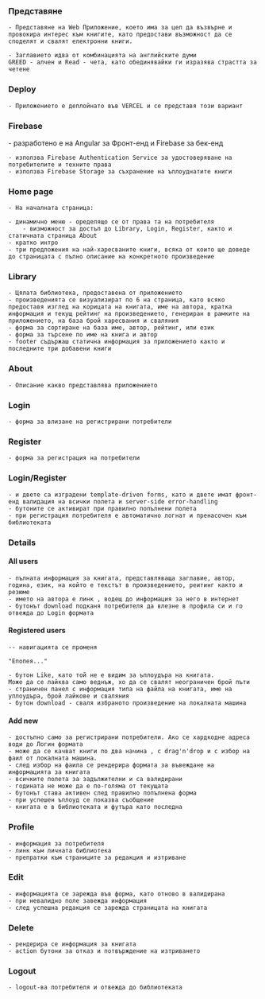 <h3>Представяне</h3>

    - Представяне на Web Приложение, което има за цел да възвърне и провокира интерес към книгите, като предостави възможност да се споделят и свалят електронни книги.

    - Заглавието идва от комбинацията на английските думи
    GREED - алчен и Read - чета, като обединявайки ги изразява страстта за четене

<h3>Deploy</h3>

    - Приложението е деплойнато във VERCEL и се представя този вариант

<h3>Firebase</h3>
    - разработено е на Angular за Фронт-енд и Firebase за бек-енд

    - използва Firebase Authentication Service за удостоверяване на потребителите и техните права
    - използва Firebase Storage за съхранение на ъплоуднатите книги

<h3>Home page</h3>

    - На началната страница:

    - динамично меню - оределящо се от права та на потребителя
        - визможност за достъп до Library, Login, Register, както и статичната страница About
    - кратко интро
    - три предложения на най-харесваните книги, всяка от които ще доведе до страницата с пълно описание на конкретното произведение

  <h3>Library</h3>

    - Цялата библиотека, предоставена от приложението
    - произведенията се визуализират по 6 на страница, като всяко предоставя изглед на корицата на книгата, име на автора, кратка информация и текущ рейтинг на произведението, генериран в рамките на приложението, на база брой харесвания и сваляния
    - форма за сортиране на база име, автор, рейтинг, или език
    - форма за търсене по име на книга и автор
    - footer съдържаш статична информация за приложението както и последните три добавени книги

<h3>About</h3>
 
    - Описание какво представлява приложението

 <h3>Login</h3>

    - форма за влизане на регистрирани потребители

 <h3>Register</h3>

    - форма за регистрация на потребители

<h3>Login/Register</h3>

    - и двете са изградени template-driven forms, като и двете имат фронт-енд валидация на всички полета и server-side error-handling
    - бутоните се активират при правилно попълнени полета
    - при регистрация потребителя е автоматично логнат и пренасочен към библиотеката

<h3>Details</h3>

<h4>All users</h4>

    - пълната информация за книгата, представляваща заглавие, автор, година, език, на който е текстът в произведението, реитинг както и резюме
    - името на автора е линк , водещ до информация за него в интернет
    - бутонът download подканя потребителя да влезне в профила си и го отвежда до Login формата

<h4>Registered users</h4>

    -- навигацията се променя

    "Епопея..."

    - бутон Like, като той не е видим за ъплоудъра на книгата.
    Може да се лайква само веднъж, хо да се свалят неограничен брой пъти
    - страничен панел с информация типа на файла на книгата, име на уплоудъра, брой лайкове и сваляния
    - бутон download - сваля избраното произведение на локалната машина

<h4>Add new</h4>

    - достъпно само за регистрирани потребители. Ако се хардкодне адреса води до Логин формата
    - може да се качват книги по два начина , с drag'n'drop и с избор на фаил от локалната машина.
    - след избор на фаила се рендерира формата за въвеждане на информацията за книгата
    - всичките полета за задължителни и са валидирани
    - годината не може да е по-голяма от текущата
    - бутонът става активен след правилно попълнена форма
    - при успешен ъплоуд се показва съобщение
    - книгата е в библиотеката и футъра като последна

<h3>Profile</h3>

    - информация за потребителя
    - линк към личната библиотека
    - препратки към страниците за редакция и изтриване

<h3>Edit</h3>

    - информацията се зарежда във форма, като отново в валидирана
    - при невалидно поле завежда информация
    - след успешна редакция се зарежда страницата на книгата

<h3>Delete</h3>

    - рендерира се информация за книгата
    - action бутони за отказ и потвърждение на изтриването

 <h3>Logout</h3>

    - logout-ва потребителя и отвежда до библиотеката
